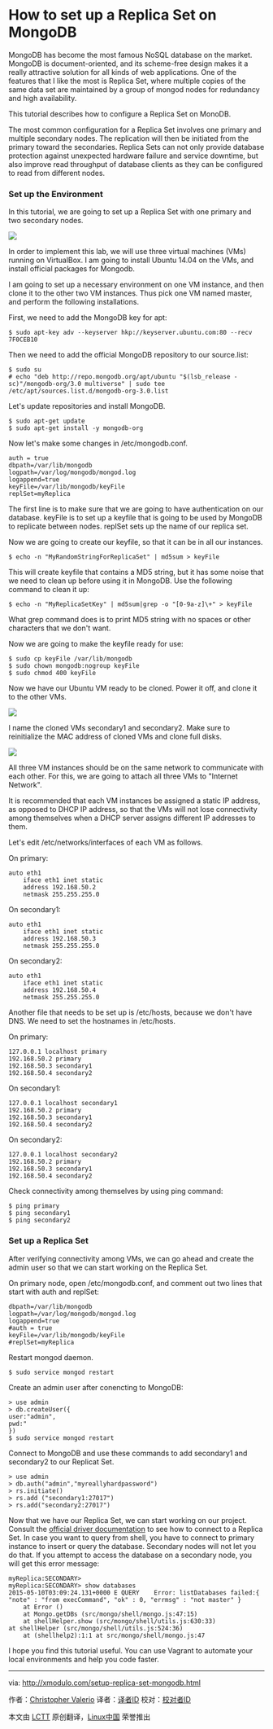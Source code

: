 How to set up a Replica Set on MongoDB
================================================================================
MongoDB has become the most famous NoSQL database on the market. MongoDB is document-oriented, and its scheme-free design makes it a really attractive solution for all kinds of web applications. One of the features that I like the most is Replica Set, where multiple copies of the same data set are maintained by a group of mongod nodes for redundancy and high availability.

This tutorial describes how to configure a Replica Set on MonoDB.

The most common configuration for a Replica Set involves one primary and multiple secondary nodes. The replication will then be initiated from the primary toward the secondaries. Replica Sets can not only provide database protection against unexpected hardware failure and service downtime, but also improve read throughput of database clients as they can be configured to read from different nodes.

### Set up the Environment ###

In this tutorial, we are going to set up a Replica Set with one primary and two secondary nodes.

![](https://farm8.staticflickr.com/7667/17801038505_529a5224a1.jpg)

In order to implement this lab, we will use three virtual machines (VMs) running on VirtualBox. I am going to install Ubuntu 14.04 on the VMs, and install official packages for Mongodb.

I am going to set up a necessary environment on one VM instance, and then clone it to the other two VM instances. Thus pick one VM named master, and perform the following installations.

First, we need to add the MongoDB key for apt:

    $ sudo apt-key adv --keyserver hkp://keyserver.ubuntu.com:80 --recv 7F0CEB10

Then we need to add the official MongoDB repository to our source.list:

    $ sudo su
    # echo "deb http://repo.mongodb.org/apt/ubuntu "$(lsb_release -sc)"/mongodb-org/3.0 multiverse" | sudo tee /etc/apt/sources.list.d/mongodb-org-3.0.list

Let's update repositories and install MongoDB.

    $ sudo apt-get update
    $ sudo apt-get install -y mongodb-org

Now let's make some changes in /etc/mongodb.conf.

    auth = true
    dbpath=/var/lib/mongodb
    logpath=/var/log/mongodb/mongod.log
    logappend=true
    keyFile=/var/lib/mongodb/keyFile
    replSet=myReplica

The first line is to make sure that we are going to have authentication on our database. keyFile is to set up a keyfile that is going to be used by MongoDB to replicate between nodes. replSet sets up the name of our replica set.

Now we are going to create our keyfile, so that it can be in all our instances.

    $ echo -n "MyRandomStringForReplicaSet" | md5sum > keyFile

This will create keyfile that contains a MD5 string, but it has some noise that we need to clean up before using it in MongoDB. Use the following command to clean it up:

    $ echo -n "MyReplicaSetKey" | md5sum|grep -o "[0-9a-z]\+" > keyFile

What grep command does is to print MD5 string with no spaces or other characters that we don't want.

Now we are going to make the keyfile ready for use:

    $ sudo cp keyFile /var/lib/mongodb
    $ sudo chown mongodb:nogroup keyFile
    $ sudo chmod 400 keyFile

Now we have our Ubuntu VM ready to be cloned. Power it off, and clone it to the other VMs.

![](https://farm9.staticflickr.com/8729/17800903865_9876a9cc9c.jpg)

I name the cloned VMs secondary1 and secondary2. Make sure to reinitialize the MAC address of cloned VMs and clone full disks.

![](https://farm6.staticflickr.com/5333/17613392900_6de45c9450.jpg)

All three VM instances should be on the same network to communicate with each other. For this, we are going to attach all three VMs to "Internet Network".

It is recommended that each VM instances be assigned a static IP address, as opposed to DHCP IP address, so that the VMs will not lose connectivity among themselves when a DHCP server assigns different IP addresses to them.

Let's edit /etc/networks/interfaces of each VM as follows.

On primary:

    auto eth1
        iface eth1 inet static
        address 192.168.50.2
        netmask 255.255.255.0

On secondary1:

    auto eth1
        iface eth1 inet static
        address 192.168.50.3
        netmask 255.255.255.0

On secondary2:

    auto eth1
        iface eth1 inet static
        address 192.168.50.4
        netmask 255.255.255.0

Another file that needs to be set up is /etc/hosts, because we don't have DNS. We need to set the hostnames in /etc/hosts.

On primary:

    127.0.0.1 localhost primary
    192.168.50.2 primary
    192.168.50.3 secondary1
    192.168.50.4 secondary2

On secondary1:

    127.0.0.1 localhost secondary1
    192.168.50.2 primary
    192.168.50.3 secondary1
    192.168.50.4 secondary2

On secondary2:

    127.0.0.1 localhost secondary2
    192.168.50.2 primary
    192.168.50.3 secondary1
    192.168.50.4 secondary2

Check connectivity among themselves by using ping command:

    $ ping primary
    $ ping secondary1
    $ ping secondary2

### Set up a Replica Set ###

After verifying connectivity among VMs, we can go ahead and create the admin user so that we can start working on the Replica Set.

On primary node, open /etc/mongodb.conf, and comment out two lines that start with auth and replSet:

    dbpath=/var/lib/mongodb
    logpath=/var/log/mongodb/mongod.log
    logappend=true
    #auth = true
    keyFile=/var/lib/mongodb/keyFile
    #replSet=myReplica

Restart mongod daemon.

    $ sudo service mongod restart

Create an admin user after conencting to MongoDB:

    > use admin
    > db.createUser({
    user:"admin",
    pwd:"
    })
    $ sudo service mongod restart

Connect to MongoDB and use these commands to add secondary1 and secondary2 to our Replicat Set.

    > use admin
    > db.auth("admin","myreallyhardpassword")
    > rs.initiate()
    > rs.add ("secondary1:27017")
    > rs.add("secondary2:27017")

Now that we have our Replica Set, we can start working on our project. Consult the [official driver documentation][1] to see how to connect to a Replica Set. In case you want to query from shell, you have to connect to primary instance to insert or query the database. Secondary nodes will not let you do that. If you attempt to access the database on a secondary node, you will get this error message:

    myReplica:SECONDARY>
    myReplica:SECONDARY> show databases
    2015-05-10T03:09:24.131+0000 E QUERY    Error: listDatabases failed:{ "note" : "from execCommand", "ok" : 0, "errmsg" : "not master" }
        at Error ()
        at Mongo.getDBs (src/mongo/shell/mongo.js:47:15)
        at shellHelper.show (src/mongo/shell/utils.js:630:33)
    at shellHelper (src/mongo/shell/utils.js:524:36)
        at (shellhelp2):1:1 at src/mongo/shell/mongo.js:47

I hope you find this tutorial useful. You can use Vagrant to automate your local environments and help you code faster.

--------------------------------------------------------------------------------

via: http://xmodulo.com/setup-replica-set-mongodb.html

作者：[Christopher Valerio][a]
译者：[译者ID](https://github.com/译者ID)
校对：[校对者ID](https://github.com/校对者ID)

本文由 [LCTT](https://github.com/LCTT/TranslateProject) 原创翻译，[Linux中国](https://linux.cn/) 荣誉推出

[a]:http://xmodulo.com/author/valerio
[1]:http://docs.mongodb.org/ecosystem/drivers/